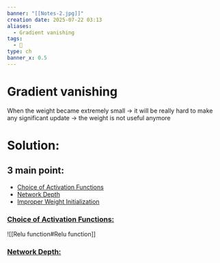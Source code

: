 ```yaml
---
banner: "[[Notes-2.jpg]]"
creation date: 2025-07-22 03:13
aliases:
  - Gradient vanishing
tags:
  - 🧠
type: ch
banner_x: 0.5
---
```

# Gradient vanishing
When the weight became extremely small
-> it will be really hard to make any significant update
-> the weight is not useful anymore

# Solution:
## 3 main point:
- <u>Choice of Activation Functions</u>
- <u>Network Depth</u>
- <u>Improper Weight Initialization</u>
### <u>Choice of Activation Functions:</u>
![[Relu function#Relu function]]
### <u>Network Depth:</u>

